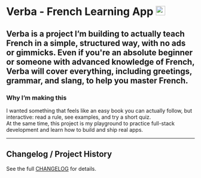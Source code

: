 # Verba - French Learning App <img src="https://flagcdn.com/fr.svg" width="25" alt="French Flag" />

Verba is a project I’m building to actually teach French in a simple, structured way, with no ads or gimmicks. 
Even if you're an absolute beginner or someone with advanced knowledge of French, Verba will cover everything, including greetings, grammar, and slang, to help you master French.
---

### Why I’m making this
I wanted something that feels like an easy book you can actually follow, but interactive: read a rule, see examples, and try a short quiz.  
At the same time, this project is my playground to practice full-stack development and learn how to build and ship real apps.  

---

## Changelog / Project History
See the full [CHANGELOG](./CHANGELOG.md) for details.
